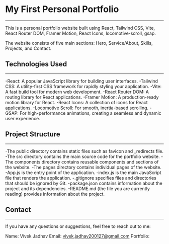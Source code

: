 # My First Personal Portfolio
***

This is a personal portfolio website built using React, Tailwind CSS, Vite, React Router DOM, Framer Motion, React Icons, locomotive-scroll, gsap.

The website consists of five main sections: Hero, Service/About, Skills, Projects, and Contact.

## Technologies Used
***

-React: A popular JavaScript library for building user interfaces.
-Tailwind CSS: A utility-first CSS framework for rapidly styling your application.
-Vite: A fast build tool for modern web development.
-React Router DOM: A routing library for React applications.
-Framer Motion: A production-ready motion library for React.
-React Icons: A collection of icons for React applications.
-Locomotive Scroll: For smooth, inertia-based scrolling.
-GSAP: For high-performance animations, creating a seamless and dynamic user experience.

## Project Structure
***

-The public directory contains static files such as favicon and _redirects file.
-The src directory contains the main source code for the portfolio website.
-The components directory contains reusable components and sections of the website.
-The pages directory contains individual pages of the website.
-App.js is the entry point of the application.
-index.js is the main JavaScript file that renders the application.
-.gitignore specifies files and directories that should be ignored by Git.
-package.json contains information about the project and its dependencies.
-README.md (the file you are currently reading) provides information about the project.

## Contact
***

If you have any questions or suggestions, feel free to reach out to me:

Name: Vivek Jadhav
Email: vivek.jadhav200127@gmail.com
Portfolio:
